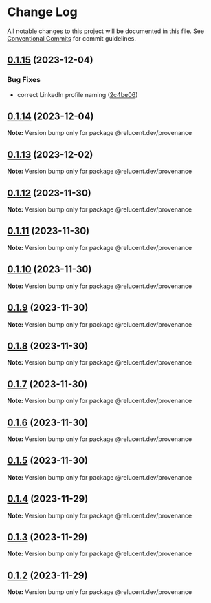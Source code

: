 # Change Log

All notable changes to this project will be documented in this file.
See [Conventional Commits](https://conventionalcommits.org) for commit guidelines.

## [0.1.15](https://github.com/RelucentDev/governance/compare/@relucent.dev/provenance@0.1.14...@relucent.dev/provenance@0.1.15) (2023-12-04)

### Bug Fixes

- correct LinkedIn profile naming ([2c4be06](https://github.com/RelucentDev/governance/commit/2c4be06b8084eaebf35f471acbf39a48a8df0e51))

## [0.1.14](https://github.com/RelucentDev/governance/compare/@relucent.dev/provenance@0.1.13...@relucent.dev/provenance@0.1.14) (2023-12-04)

**Note:** Version bump only for package @relucent.dev/provenance

## [0.1.13](https://github.com/RelucentDev/governance/compare/@relucent.dev/provenance@0.1.12...@relucent.dev/provenance@0.1.13) (2023-12-02)

**Note:** Version bump only for package @relucent.dev/provenance

## [0.1.12](https://github.com/RelucentDev/governance/compare/@relucent.dev/provenance@0.1.11...@relucent.dev/provenance@0.1.12) (2023-11-30)

**Note:** Version bump only for package @relucent.dev/provenance

## [0.1.11](https://github.com/RelucentDev/governance/compare/@relucent.dev/provenance@0.1.10...@relucent.dev/provenance@0.1.11) (2023-11-30)

**Note:** Version bump only for package @relucent.dev/provenance

## [0.1.10](https://github.com/RelucentDev/governance/compare/@relucent.dev/provenance@0.1.9...@relucent.dev/provenance@0.1.10) (2023-11-30)

**Note:** Version bump only for package @relucent.dev/provenance

## [0.1.9](https://github.com/RelucentDev/governance/compare/@relucent.dev/provenance@0.1.8...@relucent.dev/provenance@0.1.9) (2023-11-30)

**Note:** Version bump only for package @relucent.dev/provenance

## [0.1.8](https://github.com/RelucentDev/governance/compare/@relucent.dev/provenance@0.1.7...@relucent.dev/provenance@0.1.8) (2023-11-30)

**Note:** Version bump only for package @relucent.dev/provenance

## [0.1.7](https://github.com/RelucentDev/governance/compare/@relucent.dev/provenance@0.1.6...@relucent.dev/provenance@0.1.7) (2023-11-30)

**Note:** Version bump only for package @relucent.dev/provenance

## [0.1.6](https://github.com/RelucentDev/governance/compare/@relucent.dev/provenance@0.1.5...@relucent.dev/provenance@0.1.6) (2023-11-30)

**Note:** Version bump only for package @relucent.dev/provenance

## [0.1.5](https://github.com/RelucentDev/governance/compare/@relucent.dev/provenance@0.1.4...@relucent.dev/provenance@0.1.5) (2023-11-30)

**Note:** Version bump only for package @relucent.dev/provenance

## [0.1.4](https://github.com/RelucentDev/governance/compare/@relucent.dev/provenance@0.1.3...@relucent.dev/provenance@0.1.4) (2023-11-29)

**Note:** Version bump only for package @relucent.dev/provenance

## [0.1.3](https://github.com/RelucentDev/governance/compare/@relucent.dev/provenance@0.1.2...@relucent.dev/provenance@0.1.3) (2023-11-29)

**Note:** Version bump only for package @relucent.dev/provenance

## [0.1.2](https://github.com/RelucentDev/governance/compare/@relucent.dev/provenance@0.1.1...@relucent.dev/provenance@0.1.2) (2023-11-29)

**Note:** Version bump only for package @relucent.dev/provenance
